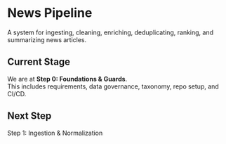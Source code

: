 # News Pipeline

A system for ingesting, cleaning, enriching, deduplicating, ranking, and summarizing news articles.

## Current Stage
We are at **Step 0: Foundations & Guards**.  
This includes requirements, data governance, taxonomy, repo setup, and CI/CD.

## Next Step
Step 1: Ingestion & Normalization
